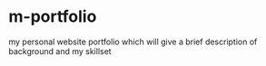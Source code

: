 # m-portfolio
my personal website portfolio which will give a brief description of background and my skillset 

